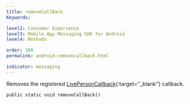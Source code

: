 ```yaml
---
title: removeCallBack
Keywords:

level2: Consumer Experience
level3: Mobile App Messaging SDK for Android
level4: Methods

order: 160
permalink: android-removecallback.html

indicator: messaging
---
```


Removes the registered [LivePersonCallback](android-callbacks-index.html){:target="_blank"} callback.

`public static void removeCallBack()`